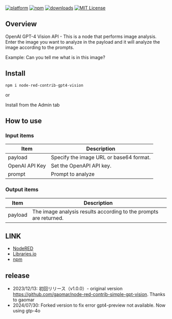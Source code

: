 [![platform](https://img.shields.io/badge/platform-Node--RED-red)](https://nodered.org)
[![npm](https://img.shields.io/npm/v/node-red-contrib-simple-gpt-vision.svg)](https://www.npmjs.com/package/node-red-contrib-simple-gpt-vision)
[![downloads](https://img.shields.io/npm/dt/node-red-contrib-simple-gpt-vision.svg)](https://www.npmjs.com/package/node-red-contrib-simple-gpt-vision)
[![MIT License](https://img.shields.io/badge/license-MIT-blue.svg)](https://github.com/HaroldPetersInskipp/node-red-contrib-chatgpt/blob/main/LICENSE)

## Overview
OpenAI GPT-4 Vision API - This is a node that performs image analysis.  
Enter the image you want to analyze in the payload and it will analyze the image according to the prompts.

Example: Can you tell me what is in this image?

## Install

```
npm i node-red-contrib-gpt4-vision
```

or

Install from the Admin tab

## How to use
### Input items

|Item          |Description                             |
|--------------|----------------------------------------|
|payload       |Specify the image URL or base64 format. |
|OpenAI API Key|Set the OpenAPI API key.                |
|prompt        |Prompt to analyze                       |

### Output items

|Item   |Description                                                       |
|-------|------------------------------------------------------------------|
|payload|The image analysis results according to the prompts are returned. |


## LINK

* [NodeRED](https://flows.nodered.org/node/node-red-contrib-simple-gpt-vision)
* [Libraries.io](https://libraries.io/npm/node-red-contrib-simple-gpt-vision)
* [npm](https://www.npmjs.com/package/node-red-contrib-simple-gpt-vision)

## release

* 2023/12/13: 初回リリース（v1.0.0）- original version https://github.com/gaomar/node-red-contrib-simple-gpt-vision. Thanks to gaomar
* 2024/07/30: Forked version to fix error gpt4-preview not available. Now using gtp-4o

